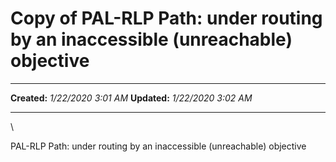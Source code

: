 Copy of PAL-RLP Path: under routing by an inaccessible (unreachable) objective
==============================================================================

  -------------- ---------------------
  **Created:**   *1/22/2020 3:01 AM*
  **Updated:**   *1/22/2020 3:02 AM*
  -------------- ---------------------

\

PAL-RLP Path: under routing by an inaccessible (unreachable) objective

 
